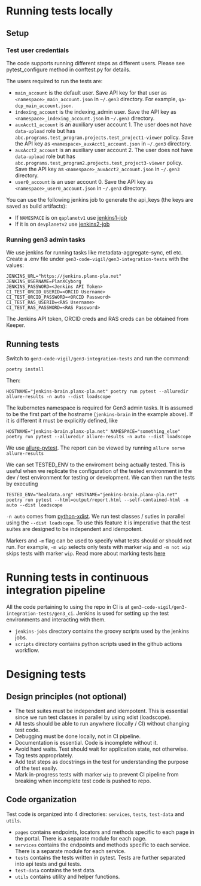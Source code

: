 # Running tests locally

## Setup

### Test user credentials
The code supports running different steps as different users. Please see pytest_configure method in conftest.py for details.

The users required to run the tests are:
- `main_account` is the default user. Save API key for that user as `<namespace>_main_account.json` in `~/.gen3` directory. For example, `qa-dcp_main_account.json`.
- `indexing_account` is the indexing_admin user. Save the API key as `<namespace>_indexing_account.json` in `~/.gen3` directory.
- `auxAcct1_account` is an auxiliary user account 1. The user does not have `data-upload` role but has `abc.programs.test_program.projects.test_project1-viewer` policy. Save the API key as `<namespace>_auxAcct1_account.json` in `~/.gen3` directory.
- `auxAcct2_account` is an auxiliary user account 2. The user does not have `data-upload` role but has `abc.programs.test_program2.projects.test_project3-viewer` policy. Save the API key as `<namespace>_auxAcct2_account.json` in `~/.gen3` directory.
- `user0_account` is an user account 0. Save the API key as `<namespace>_user0_account.json` in `~/.gen3` directory.

You can use the following jenkins job to generate the api_keys (the keys are saved as build artifacts):
- If `NAMESPACE` is on `qaplanetv1` use [jenkins1-job](https://jenkins.planx-pla.net/view/CI%20Jobs/job/generate-api-keys/)
- If it is on `devplanetv2` use [jenkins2-job](https://jenkins2.planx-pla.net/job/generate-api-keys/)

### Running gen3 admin tasks
We use jenkins for running tasks like metadata-aggregate-sync, etl etc.
Create a .env file under `gen3-code-vigil/gen3-integration-tests` with the values:

```
JENKINS_URL="https://jenkins.planx-pla.net"
JENKINS_USERNAME=PlanXCyborg
JENKINS_PASSWORD=<Jenkins API Token>
CI_TEST_ORCID_USERID=<ORCID Username>
CI_TEST_ORCID_PASSWORD=<ORCID Password>
CI_TEST_RAS_USERID=<RAS Username>
CI_TEST_RAS_PASSWORD=<RAS Password>
```
The Jenkins API token, ORCID creds and RAS creds can be obtained from Keeper.

## Running tests
Switch to `gen3-code-vigil/gen3-integration-tests` and run the command:
```
poetry install
```
Then:
```
HOSTNAME="jenkins-brain.planx-pla.net" poetry run pytest --alluredir allure-results -n auto --dist loadscope
```
The kubernetes namespace is required for Gen3 admin tasks. It is assumed to be the first part of the hostname (`jenkins-brain` in the example above).
If it is different it must be explicitly defined, like
```
HOSTNAME="jenkins-brain.planx-pla.net" NAMESPACE="something_else" poetry run pytest --alluredir allure-results -n auto --dist loadscope
```

We use [allure-pytest](https://pypi.org/project/allure-pytest/). The report can be viewed by running `allure serve allure-results`

We can set TESTED_ENV to the enviroment being actually tested. This is useful when we replicate the configuration of the tested environment in the dev / test environment for testing or development. We can then run the tests by executing
```
TESTED_ENV="healdata.org" HOSTNAME="jenkins-brain.planx-pla.net" poetry run pytest --html=output/report.html --self-contained-html -n auto --dist loadscope
```

`-n auto` comes from [python-xdist](https://pypi.org/project/pytest-xdist/). We run test classes / suties in parallel using the `--dist loadscope`. To use this feature it is imperative that the test suites are designed to be independent and idempotent.

Markers and `-m` flag can be used to specify what tests should or should not run. For example, `-m wip` selects only tests with marker `wip` and `-m not wip` skips tests with marker `wip`. Read more about marking tests [here](https://docs.pytest.org/en/7.1.x/example/markers.html)

# Running tests in continuous integration pipeline
All the code pertaining to using the repo in CI is at `gen3-code-vigil/gen3-integration-tests/gen3_ci`. Jenkins is used for setting up the test environments and interacting with them.
- `jenkins-jobs` directory contains the groovy scripts used by the jenkins jobs.
- `scripts` directory contains python scripts used in the github actions workflow.

# Designing tests

## Design principles (not optional)
- The test suites must be independent and idempotent. This is essential since we run test classes in parallel by using xdist (loadscope).
- All tests should be able to run anywhere (locally / CI) without changing test code.
- Debugging must be done locally, not in CI pipeline.
- Documentation is essential. Code is incomplete without it.
- Avoid hard waits. Test should wait for application state, not otherwise.
- Tag tests appropriately.
- Add test steps as docstrings in the test for understanding the purpose of the test easily.
- Mark in-progress tests with marker `wip` to prevent CI pipeline from breaking when incomplete test code is pushed to repo.

## Code organization
Test code is organized into 4 directories:  `services`, `tests`, `test-data` and `utils`.
- `pages` contains endpoints, locators and methods specific to each page in the portal. There is a separate module for each page.
- `services` contains the endpoints and methods specific to each service. There is a separate module for each service.
- `tests` contains the tests written in pytest. Tests are further separated into api tests and gui tests.
- `test-data` contains the test data.
- `utils` contains utility and helper functions.
